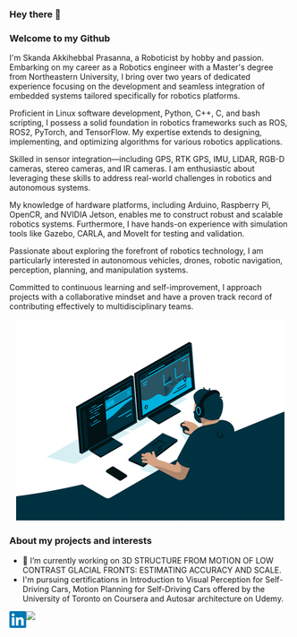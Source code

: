 ### Hey there 👋

### Welcome to my Github
I'm Skanda Akkihebbal Prasanna, a Roboticist by hobby and passion. Embarking on my career as a Robotics engineer with a Master's degree from Northeastern University, I bring over two years of dedicated experience focusing on the development and seamless integration of embedded systems tailored specifically for robotics platforms.

Proficient in Linux software development, Python, C++, C, and bash scripting, I possess a solid foundation in robotics frameworks such as ROS, ROS2, PyTorch, and TensorFlow. My expertise extends to designing, implementing, and optimizing algorithms for various robotics applications. 

Skilled in sensor integration—including GPS, RTK GPS, IMU, LIDAR, RGB-D cameras, stereo cameras, and IR cameras. I am enthusiastic about leveraging these skills to address real-world challenges in robotics and autonomous systems. 

My knowledge of hardware platforms, including Arduino, Raspberry Pi, OpenCR, and NVIDIA Jetson, enables me to construct robust and scalable robotics systems. Furthermore, I have hands-on experience with simulation tools like Gazebo, CARLA, and MoveIt for testing and validation.

Passionate about exploring the forefront of robotics technology, I am particularly interested in autonomous vehicles, drones, robotic navigation, perception, planning, and manipulation systems.

Committed to continuous learning and self-improvement, I approach projects with a collaborative mindset and have a proven track record of contributing effectively to multidisciplinary teams.
<p align = "center">
<img src = "images/giphy (2).gif">
</p>

### About my projects and interests

- 🌱 I’m currently working on 3D STRUCTURE FROM MOTION OF LOW CONTRAST GLACIAL FRONTS: ESTIMATING ACCURACY AND SCALE.
- I'm pursuing certifications in Introduction to Visual Perception for Self-Driving Cars, Motion Planning for Self-Driving Cars offered by the University of Toronto on Coursera and Autosar architecture on Udemy.
<!-- 
<a href="https://skanda-sap.github.io/">
  <img align="left" alt="Skanda's portfolio" width="30px" src="images/giphy.gif" />
</a> -->
<a href="https://www.linkedin.com/in/skandaakkihebbalprasanna/">
  <img align="left" alt="Skanda's LinkdeIN" width="30px" src="images/linkedin.svg" />
</a>

![](https://visitor-badge.glitch.me/badge?page_id=Skanda-sap.Skanda-sap)
</br>


